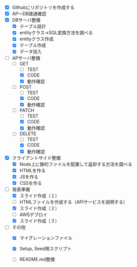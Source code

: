 - [x] Githubにリポジトリを作成する
- [x] AP～DB疎通確認
- [x] DBサーバ整備
  - [x] テーブル設計
  - [x] entityクラス→SQL変換方法を調べる
  - [x] entityクラス作成
  - [x] テーブル作成
  - [x] データ投入
- [ ] APサーバ整備
  - [ ] GET
    - [ ] TEST
    - [x] CODE
    - [x] 動作確認
  - [ ] POST
    - [ ] TEST
    - [x] CODE
    - [x] 動作確認
  - [ ] PATCH
    - [ ] TEST
    - [x] CODE
    - [x] 動作確認
  - [ ] DELETE
    - [ ] TEST
    - [x] CODE
    - [x] 動作確認
- [x] クライアントサイド整備
  - [x] Node上に静的ファイルを配置して返却する方法を調べる
  - [x] HTMLを作る
  - [x] JSを作る
  - [x] CSSを作る
- [ ] 発表準備
  - [x] スライド作成（１）
  - [ ] HTMLファイルを作成する（APIサービスを説明する）
  - [x] スライド作成（２）
  - [ ] AWSデプロイ
  - [x] スライド作成（３）
- [ ] その他
  - [x] マイグレーションファイル
  - [x] Setup, Seed用スクリプト
  - [ ] README.md整備
  

